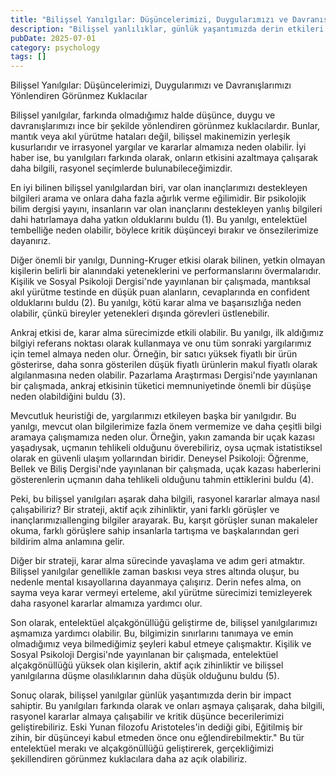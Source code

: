```yaml
---
title: "Bilişsel Yanılgılar: Düşüncelerimizi, Duygularımızı ve Davranışlarımızı Yönlendiren Görünmez Kuklacılar"
description: "Bilişsel yanlılıklar, günlük yaşantımızda derin etkileri olan düşünce ve karar verme hatalarıdır...."
pubDate: 2025-07-01
category: psychology
tags: []
---
```


Bilişsel Yanılgılar: Düşüncelerimizi, Duygularımızı ve Davranışlarımızı Yönlendiren Görünmez Kuklacılar

Bilişsel yanılgılar, farkında olmadığımız halde düşünce, duygu ve davranışlarımızı ince bir şekilde yönlendiren görünmez kuklacılardır. Bunlar, mantık veya akıl yürütme hataları değil, bilişsel makinemizin yerleşik kusurlarıdır ve irrasyonel yargılar ve kararlar almamıza neden olabilir. İyi haber ise, bu yanılgıları farkında olarak, onların etkisini azaltmaya çalışarak daha bilgili, rasyonel seçimlerde bulunabileceğimizdir.

En iyi bilinen bilişsel yanılgılardan biri, var olan inançlarımızı destekleyen bilgileri arama ve onlara daha fazla ağırlık verme eğilimidir. Bir psikolojik bilim dergisi yayını, insanların var olan inançlarını destekleyen yanlış bilgileri dahi hatırlamaya daha yatkın olduklarını buldu (1). Bu yanılgı, entelektüel tembelliğe neden olabilir, böylece kritik düşünceyi bırakır ve önsezilerimize dayanırız.

Diğer önemli bir yanılgı, Dunning-Kruger etkisi olarak bilinen, yetkin olmayan kişilerin belirli bir alanındaki yeteneklerini ve performanslarını övermalarıdır. Kişilik ve Sosyal Psikoloji Dergisi'nde yayınlanan bir çalışmada, mantıksal akıl yürütme testinde en düşük puan alanların, cevaplarında en confident olduklarını buldu (2). Bu yanılgı, kötü karar alma ve başarısızlığa neden olabilir, çünkü bireyler yetenekleri dışında görevleri üstlenebilir.

Ankraj etkisi de, karar alma sürecimizde etkili olabilir. Bu yanılgı, ilk aldığımız bilgiyi referans noktası olarak kullanmaya ve onu tüm sonraki yargılarımız için temel almaya neden olur. Örneğin, bir satıcı yüksek fiyatlı bir ürün gösterirse, daha sonra gösterilen düşük fiyatlı ürünlerin makul fiyatlı olarak algılanmasına neden olabilir. Pazarlama Araştırması Dergisi'nde yayınlanan bir çalışmada, ankraj etkisinin tüketici memnuniyetinde önemli bir düşüşe neden olabildiğini buldu (3).

Mevcutluk heuristiği de, yargılarımızı etkileyen başka bir yanılgıdır. Bu yanılgı, mevcut olan bilgilerimize fazla önem vermemize ve daha çeşitli bilgi aramaya çalışmamıza neden olur. Örneğin, yakın zamanda bir uçak kazası yaşadıysak, uçmanın tehlikeli olduğunu överebiliriz, oysa uçmak istatistiksel olarak en güvenli ulaşım yollarından biridir. Deneysel Psikoloji: Öğrenme, Bellek ve Biliş Dergisi'nde yayınlanan bir çalışmada, uçak kazası haberlerini gösterenlerin uçmanın daha tehlikeli olduğunu tahmin ettiklerini buldu (4).

Peki, bu bilişsel yanılgıları aşarak daha bilgili, rasyonel kararlar almaya nasıl çalışabiliriz? Bir strateji, aktif açık zihinliktir, yani farklı görüşler ve inançlarımızıallenging bilgiler arayarak. Bu, karşıt görüşler sunan makaleler okuma, farklı görüşlere sahip insanlarla tartışma ve başkalarından geri bildirim alma anlamına gelir.

Diğer bir strateji, karar alma sürecinde yavaşlama ve adım geri atmaktır. Bilişsel yanılgılar genellikle zaman baskısı veya stres altında oluşur, bu nedenle mental kısayollarına dayanmaya çalışırız. Derin nefes alma, on sayma veya karar vermeyi erteleme, akıl yürütme sürecimizi temizleyerek daha rasyonel kararlar almamıza yardımcı olur.

Son olarak, entelektüel alçakgönüllüğü geliştirme de, bilişsel yanılgılarımızı aşmamıza yardımcı olabilir. Bu, bilgimizin sınırlarını tanımaya ve emin olmadığımız veya bilmediğimiz şeyleri kabul etmeye çalışmaktır. Kişilik ve Sosyal Psikoloji Dergisi'nde yayınlanan bir çalışmada, entelektüel alçakgönüllüğü yüksek olan kişilerin, aktif açık zihinliktir ve bilişsel yanılgılarına düşme olasılıklarının daha düşük olduğunu buldu (5).

Sonuç olarak, bilişsel yanılgılar günlük yaşantımızda derin bir impact sahiptir. Bu yanılgıları farkında olarak ve onları aşmaya çalışarak, daha bilgili, rasyonel kararlar almaya çalışabilir ve kritik düşünce becerilerimizi geliştirebiliriz. Eski Yunan filozofu Aristoteles'in dediği gibi, Eğitilmiş bir zihin, bir düşünceyi kabul etmeden önce onu eğlendirebilmektir." Bu tür entelektüel merakı ve alçakgönüllüğü geliştirerek, gerçekliğimizi şekillendiren görünmez kuklacılara daha az açık olabiliriz.
